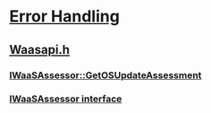 # [Error Handling](../_debug/index.md)
## [Waasapi.h](index.md)
### [IWaaSAssessor::GetOSUpdateAssessment](../waasapi/nf-waasapi-iwaasassessor-getosupdateassessment.md)
### [IWaaSAssessor interface](../waasapi/nn-waasapi-iwaasassessor.md)
